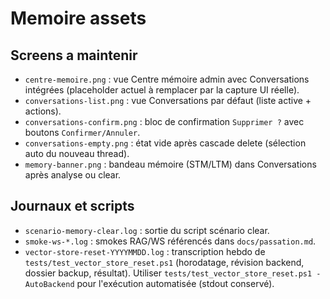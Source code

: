 # Memoire assets

## Screens a maintenir
- `centre-memoire.png` : vue Centre mémoire admin avec Conversations intégrées (placeholder actuel à remplacer par la capture UI réelle).
- `conversations-list.png` : vue Conversations par défaut (liste active + actions).
- `conversations-confirm.png` : bloc de confirmation `Supprimer ?` avec boutons `Confirmer/Annuler`.
- `conversations-empty.png` : état vide après cascade delete (sélection auto du nouveau thread).
- `memory-banner.png` : bandeau mémoire (STM/LTM) dans Conversations après analyse ou clear.

## Journaux et scripts
- `scenario-memory-clear.log` : sortie du script scénario clear.
- `smoke-ws-*.log` : smokes RAG/WS référencés dans `docs/passation.md`.
- `vector-store-reset-YYYYMMDD.log` : transcription hebdo de `tests/test_vector_store_reset.ps1` (horodatage, révision backend, dossier backup, résultat). Utiliser `tests/test_vector_store_reset.ps1 -AutoBackend` pour l'exécution automatisée (stdout conservé).
